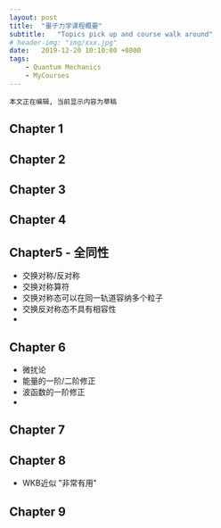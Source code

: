 ```yaml
---
layout: post
title:  "量子力学课程概要"
subtitle:   "Topics pick up and course walk around"
# header-img: "img/xxx.jpg"
date:   2019-12-20 10:10:00 +0800
tags:
    - Quantum Mechanics
    - MyCourses
---
```


`本文正在编辑, 当前显示内容为草稿`

## Chapter 1

## Chapter 2

## Chapter 3

## Chapter 4

## Chapter5 - 全同性

* 交换对称/反对称
* 交换对称算符
* 交换对称态可以在同一轨道容纳多个粒子
* 交换反对称态不具有相容性
* 

## Chapter 6

* 微扰论
* 能量的一阶/二阶修正
* 波函数的一阶修正
* 

## Chapter 7

## Chapter 8

* WKB近似 "非常有用"

## Chapter 9

